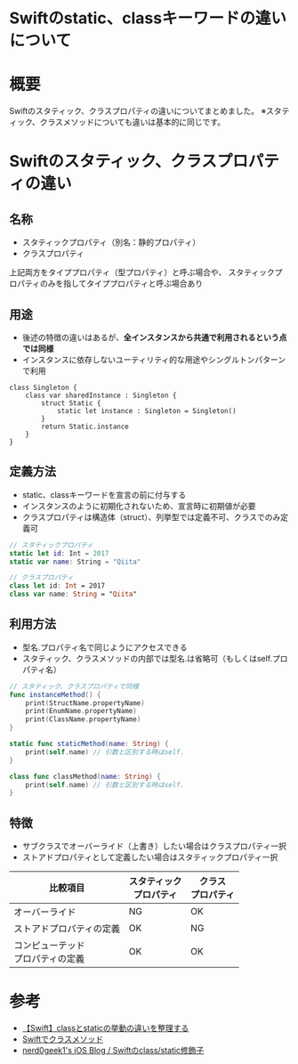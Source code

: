 # Swiftのstatic、classキーワードの違いについて
# 概要
Swiftのスタティック、クラスプロパティの違いについてまとめました。
※スタティック、クラスメソッドについても違いは基本的に同じです。

# Swiftのスタティック、クラスプロパティの違い
## 名称
 - スタティックプロパティ（別名：静的プロパティ）
 - クラスプロパティ

上記両方をタイププロパティ（型プロパティ）と呼ぶ場合や、
スタティックプロパティのみを指してタイププロパティと呼ぶ場合あり

## 用途
 - 後述の特徴の違いはあるが、**全インスタンスから共通で利用されるという点では同様**
 - インスタンスに依存しないユーティリティ的な用途やシングルトンパターンで利用

```swift:シングルトンパターンの例
class Singleton {
    class var sharedInstance : Singleton {
        struct Static {
            static let instance : Singleton = Singleton()
        }
        return Static.instance
    }
}
```

## 定義方法
 - static、classキーワードを宣言の前に付与する
 - インスタンスのように初期化されないため、宣言時に初期値が必要
 - クラスプロパティは構造体（struct）、列挙型では定義不可、クラスでのみ定義可

```swift
// スタティックプロパティ
static let id: Int = 2017
static var name: String = "Qiita"

// クラスプロパティ
class let id: Int = 2017
class var name: String = "Qiita"
```

## 利用方法
 - 型名.プロパティ名で同じようにアクセスできる
 - スタティック、クラスメソッドの内部では型名.は省略可（もしくはself.プロパティ名）

```swift
// スタティック、クラスプロパティで同様
func instanceMethod() {
    print(StructName.propertyName)
    print(EnumName.propertyName)
    print(ClassName.propertyName)
}

static func staticMethod(name: String) {
    print(self.name) // 引数と区別する時はself.
}

class func classMethod(name: String) {
    print(self.name) // 引数と区別する時はself.
}
```

## 特徴
 - サブクラスでオーバーライド（上書き）したい場合はクラスプロパティ一択
 - ストアドプロパティとして定義したい場合はスタティックプロパティ一択

| 比較項目                         | スタティック<br>プロパティ | クラス<br>プロパティ |
|----------------------------------|------------------------|------------------|
| オーバーライド                   | NG                     | OK               |
| ストアドプロパティの定義         | OK                     | NG               |
| コンピューテッド<br>プロパティの定義 | OK                     | OK               |

# 参考

 - [【Swift】classとstaticの挙動の違いを整理する](http://qiita.com/shimesaba/items/dc976b3974cfb41bec0c)
 - [Swiftでクラスメソッド](http://qiita.com/econa77/items/5f9f079953e331207886)
 - [nerd0geek1's iOS Blog / Swiftのclass/static修飾子](http://nerd0geek1.hatenablog.com/entry/2016/01/30/200000)

